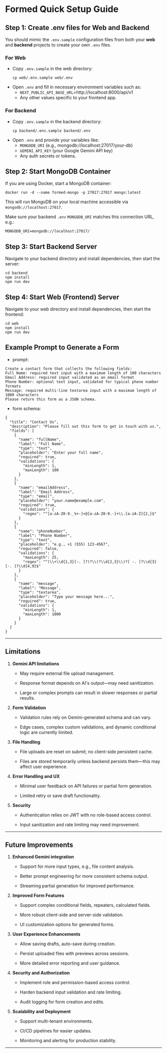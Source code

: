 # Formed Quick Setup Guide

## Step 1: Create .env files for Web and Backend

You should mimic the `.env.sample` configuration files from both your **web** and **backend** projects to create your own `.env` files.

### For Web

- Copy `.env.sample` in the web directory:  
  ```
  cp web/.env.sample web/.env
  ```
- Open `.env` and fill in necessary environment variables such as:
  - `NEXT_PUBLIC_API_BASE_URL`=http://localhost:8000/api/v1
  - Any other values specific to your frontend app.

### For Backend

- Copy `.env.sample` in the backend directory:  
  ```
  cp backend/.env.sample backend/.env
  ```
- Open `.env` and provide your variables like:
  - `MONGODB_URI` (e.g., mongodb://localhost:27017/your-db)
  - `GEMINI_API_KEY` (your Google Gemini API key)
  - Any auth secrets or tokens.

## Step 2: Start MongoDB Container

If you are using Docker, start a MongoDB container:

```
docker run -d --name formed-mongo -p 27017:27017 mongo:latest
```

This will run MongoDB on your local machine accessible via `mongodb://localhost:27017`.

Make sure your backend `.env` `MONGODB_URI` matches this connection URL, e.g.:

```
MONGODB_URI=mongodb://localhost:27017/
```

## Step 3: Start Backend Server

Navigate to your backend directory and install dependencies, then start the server:

```
cd backend
npm install
npm run dev
```

## Step 4: Start Web (Frontend) Server

Navigate to your web directory and install dependencies, then start the frontend:

```
cd web
npm install
npm run dev
```

## Example Prompt to Generate a Form


- prompt:
```
Create a contact form that collects the following fields:
Full Name: required text input with a maximum length of 100 characters
Email Address: required input validated as an email format
Phone Number: optional text input, validated for typical phone number formats
Message: required multi-line textarea input with a maximum length of 1000 characters
Please return this form as a JSON schema.
```

- form schema:
```
{
  "title": "Contact Us",
  "description": "Please fill out this form to get in touch with us.",
  "fields": [
    {
      "name": "fullName",
      "label": "Full Name",
      "type": "text",
      "placeholder": "Enter your full name",
      "required": true,
      "validations": {
        "minLength": 1,
        "maxLength": 100
      }
    },
    {
      "name": "emailAddress",
      "label": "Email Address",
      "type": "email",
      "placeholder": "your.name@example.com",
      "required": true,
      "validations": {
        "regex": "^[a-zA-Z0-9._%+-]+@[a-zA-Z0-9.-]+\\.[a-zA-Z]{2,}$"
      }
    },
    {
      "name": "phoneNumber",
      "label": "Phone Number",
      "type": "text",
      "placeholder": "e.g., +1 (555) 123-4567",
      "required": false,
      "validations": {
        "maxLength": 25,
        "regex": "^(\\+\\d{1,3}[-. ]?)?\\(?\\d{2,3}\\)?[ -. ]?\\d{3}[-. ]?\\d{4,9}$"
      }
    },
    {
      "name": "message",
      "label": "Message",
      "type": "textarea",
      "placeholder": "Type your message here...",
      "required": true,
      "validations": {
        "minLength": 1,
        "maxLength": 1000
      }
    }
  ]
}
```

----------

## Limitations

1.  **Gemini API limitations**
    
    -   May require external file upload management.
        
    -   Response format depends on AI's output—may need sanitization.
        
    -   Large or complex prompts can result in slower responses or partial results.
        
2.  **Form Validation**
    
    -   Validation rules rely on Gemini-generated schema and can vary.
        
    -   Edge cases, complex custom validations, and dynamic conditional logic are currently limited.
        
3.  **File Handling**
    
    -   File uploads are reset on submit; no client-side persistent cache.
        
    -   Files are stored temporarily unless backend persists them—this may affect user experience.
        
4.  **Error Handling and UX**
    
    -   Minimal user feedback on API failures or partial form generation.
        
    -   Limited retry or save draft functionality.
        
5.  **Security**
    
    -   Authentication relies on JWT with no role-based access control.
        
    -   Input sanitization and rate limiting may need improvement.
        

----------

## Future Improvements

1.  **Enhanced Gemini integration**
    
    -   Support for more input types, e.g., file content analysis.
        
    -   Better prompt engineering for more consistent schema output.
        
    -   Streaming partial generation for improved performance.
        
2.  **Improved Form Features**
    
    -   Support complex conditional fields, repeaters, calculated fields.
        
    -   More robust client-side and server-side validation.
        
    -   UI customization options for generated forms.
        
3.  **User Experience Enhancements**
    
    -   Allow saving drafts, auto-save during creation.
        
    -   Persist uploaded files with previews across sessions.
        
    -   More detailed error reporting and user guidance.
        
4.  **Security and Authorization**
    
    -   Implement role and permission-based access control.
        
    -   Harden backend input validation and rate limiting.
        
    -   Audit logging for form creation and edits.
        
5.  **Scalability and Deployment**
    
    -   Support multi-tenant environments.
        
    -   CI/CD pipelines for easier updates.
        
    -   Monitoring and alerting for production stability.
        

----------